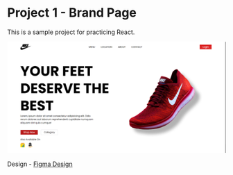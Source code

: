 # Project 1 - Brand Page

This is a sample project for practicing React.

![Project Image](https://raw.githubusercontent.com/AmanKhansili/10-React-Practice-Projects/main/project-1/src/assets/project.png)

Design - [Figma Design](https://www.figma.com/file/rephrU2FVgN8MFz6XhnP51/Learn-React-with-10-Projects?type=design&node-id=0-1&t=orp3GQEAXhmtQcgG-0)
